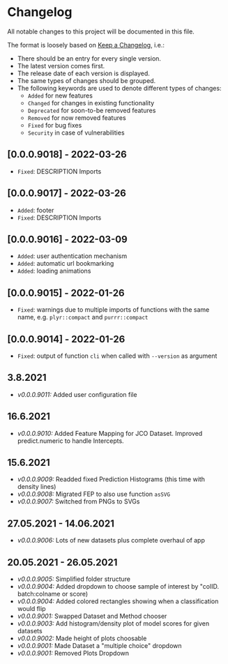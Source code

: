 # Changelog

All notable changes to this project will be documented in this file.

The format is loosely based on [Keep a Changelog](https://keepachangelog.com/en/1.0.0/), i.e.:

- There should be an entry for every single version.
- The latest version comes first.
- The release date of each version is displayed.
- The same types of changes should be grouped.
- The following keywords are used to denote different types of changes:
  - `Added` for new features
  - `Changed` for changes in existing functionality
  - `Deprecated` for soon-to-be removed features
  - `Removed` for now removed features
  - `Fixed` for bug fixes
  - `Security` in case of vulnerabilities

## [0.0.0.9018] - 2022-03-26

- `Fixed`: DESCRIPTION Imports

## [0.0.0.9017] - 2022-03-26

- `Added`: footer
- `Fixed`: DESCRIPTION Imports

## [0.0.0.9016] - 2022-03-09

- `Added`: user authentication mechanism
- `Added`: automatic url bookmarking
- `Added`: loading animations

## [0.0.0.9015] - 2022-01-26

- `Fixed`: warnings due to multiple imports of functions with the same name, e.g. `plyr::compact` and `purrr::compact`

## [0.0.0.9014] - 2022-01-26

- `Fixed`: output of function `cli` when called with `--version` as argument

## 3.8.2021

- *v0.0.0.9011:* Added user configuration file

## 16.6.2021

- *v0.0.0.9010:* Added Feature Mapping for JCO Dataset. Improved predict.numeric to handle Intercepts.

## 15.6.2021

- *v0.0.0.9009:* Readded fixed Prediction Histograms (this time with density lines)
- *v0.0.0.9008:* Migrated FEP to also use  function `asSVG`
- *v0.0.0.9007:* Switched from PNGs to SVGs

## 27.05.2021 - 14.06.2021

- *v0.0.0.9006:* Lots of new datasets plus complete overhaul of app

## 20.05.2021 - 26.05.2021

- *v0.0.0.9005:* Simplified folder structure
- *v0.0.0.9004:* Added dropdown to choose sample of interest by "colID. batch:colname or score)
- *v0.0.0.9004:* Added colored rectangles showing when a classification would flip
- *v0.0.0.9001:* Swapped Dataset and Method chooser
- *v0.0.0.9003:* Add histogram/density plot of model scores for given datasets
- *v0.0.0.9002:* Made height of plots choosable
- *v0.0.0.9001:* Made Dataset a "multiple choice" dropdown
- *v0.0.0.9001:* Removed Plots Dropdown
